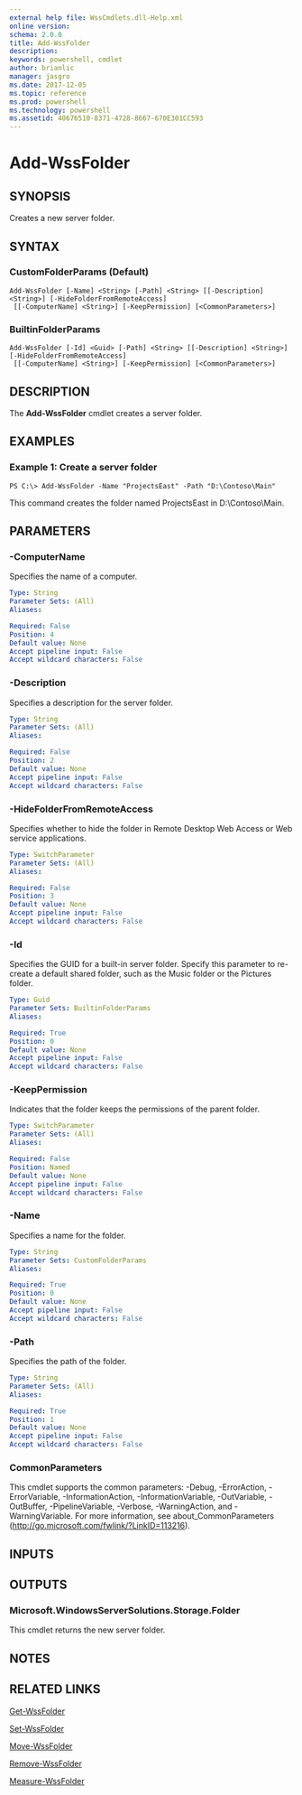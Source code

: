 ```yaml
---
external help file: WssCmdlets.dll-Help.xml
online version: 
schema: 2.0.0
title: Add-WssFolder
description: 
keywords: powershell, cmdlet
author: brianlic
manager: jasgro
ms.date: 2017-12-05
ms.topic: reference
ms.prod: powershell
ms.technology: powershell
ms.assetid: 40676510-8371-4728-8667-670E301CC593
---
```


# Add-WssFolder

## SYNOPSIS
Creates a new server folder.

## SYNTAX

### CustomFolderParams (Default)
```
Add-WssFolder [-Name] <String> [-Path] <String> [[-Description] <String>] [-HideFolderFromRemoteAccess]
 [[-ComputerName] <String>] [-KeepPermission] [<CommonParameters>]
```

### BuiltinFolderParams
```
Add-WssFolder [-Id] <Guid> [-Path] <String> [[-Description] <String>] [-HideFolderFromRemoteAccess]
 [[-ComputerName] <String>] [-KeepPermission] [<CommonParameters>]
```

## DESCRIPTION
The **Add-WssFolder** cmdlet creates a server folder.

## EXAMPLES

### Example 1: Create a server folder
```
PS C:\> Add-WssFolder -Name "ProjectsEast" -Path "D:\Contoso\Main"
```

This command creates the folder named ProjectsEast in D:\Contoso\Main.

## PARAMETERS

### -ComputerName
Specifies the name of a computer.

```yaml
Type: String
Parameter Sets: (All)
Aliases: 

Required: False
Position: 4
Default value: None
Accept pipeline input: False
Accept wildcard characters: False
```

### -Description
Specifies a description for the server folder.

```yaml
Type: String
Parameter Sets: (All)
Aliases: 

Required: False
Position: 2
Default value: None
Accept pipeline input: False
Accept wildcard characters: False
```

### -HideFolderFromRemoteAccess
Specifies whether to hide the folder in Remote Desktop Web Access or Web service applications.

```yaml
Type: SwitchParameter
Parameter Sets: (All)
Aliases: 

Required: False
Position: 3
Default value: None
Accept pipeline input: False
Accept wildcard characters: False
```

### -Id
Specifies the GUID for a built-in server folder.
Specify this parameter to re-create a default shared folder, such as the Music folder or the Pictures folder.

```yaml
Type: Guid
Parameter Sets: BuiltinFolderParams
Aliases: 

Required: True
Position: 0
Default value: None
Accept pipeline input: False
Accept wildcard characters: False
```

### -KeepPermission
Indicates that the folder keeps the permissions of the parent folder.

```yaml
Type: SwitchParameter
Parameter Sets: (All)
Aliases: 

Required: False
Position: Named
Default value: None
Accept pipeline input: False
Accept wildcard characters: False
```

### -Name
Specifies a name for the folder.

```yaml
Type: String
Parameter Sets: CustomFolderParams
Aliases: 

Required: True
Position: 0
Default value: None
Accept pipeline input: False
Accept wildcard characters: False
```

### -Path
Specifies the path of the folder.

```yaml
Type: String
Parameter Sets: (All)
Aliases: 

Required: True
Position: 1
Default value: None
Accept pipeline input: False
Accept wildcard characters: False
```

### CommonParameters
This cmdlet supports the common parameters: -Debug, -ErrorAction, -ErrorVariable, -InformationAction, -InformationVariable, -OutVariable, -OutBuffer, -PipelineVariable, -Verbose, -WarningAction, and -WarningVariable. For more information, see about_CommonParameters (http://go.microsoft.com/fwlink/?LinkID=113216).

## INPUTS

## OUTPUTS

### Microsoft.WindowsServerSolutions.Storage.Folder
This cmdlet returns the new server folder.

## NOTES

## RELATED LINKS

[Get-WssFolder](./Get-WssFolder.md)

[Set-WssFolder](./Set-WssFolder.md)

[Move-WssFolder](./Move-WssFolder.md)

[Remove-WssFolder](./Remove-WssFolder.md)

[Measure-WssFolder](./Measure-WssFolder.md)

